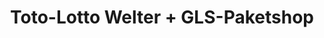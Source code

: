---
title: "Toto-Lotto Welter + GLS-Paketshop"
url: /stuttgart/toto-lotto-welter-gls-paketshop/
shop: Lotterie
---